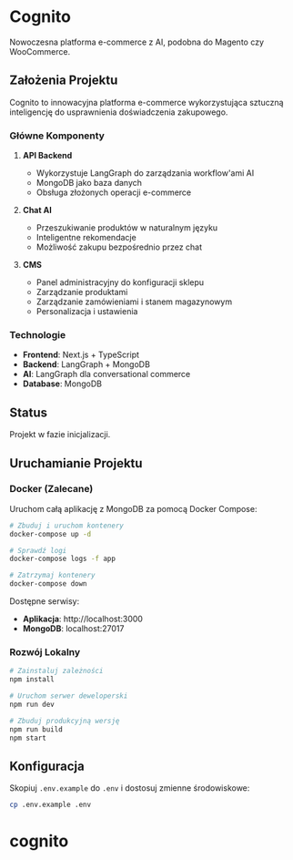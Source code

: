 # Cognito

Nowoczesna platforma e-commerce z AI, podobna do Magento czy WooCommerce.

## Założenia Projektu

Cognito to innowacyjna platforma e-commerce wykorzystująca sztuczną inteligencję do usprawnienia doświadczenia zakupowego.

### Główne Komponenty

1. **API Backend**
   - Wykorzystuje LangGraph do zarządzania workflow'ami AI
   - MongoDB jako baza danych
   - Obsługa złożonych operacji e-commerce

2. **Chat AI**
   - Przeszukiwanie produktów w naturalnym języku
   - Inteligentne rekomendacje
   - Możliwość zakupu bezpośrednio przez chat

3. **CMS**
   - Panel administracyjny do konfiguracji sklepu
   - Zarządzanie produktami
   - Zarządzanie zamówieniami i stanem magazynowym
   - Personalizacja i ustawienia

### Technologie

- **Frontend**: Next.js + TypeScript
- **Backend**: LangGraph + MongoDB
- **AI**: LangGraph dla conversational commerce
- **Database**: MongoDB

## Status

Projekt w fazie inicjalizacji.

## Uruchamianie Projektu

### Docker (Zalecane)

Uruchom całą aplikację z MongoDB za pomocą Docker Compose:

```bash
# Zbuduj i uruchom kontenery
docker-compose up -d

# Sprawdź logi
docker-compose logs -f app

# Zatrzymaj kontenery
docker-compose down
```

Dostępne serwisy:
- **Aplikacja**: http://localhost:3000
- **MongoDB**: localhost:27017

### Rozwój Lokalny

```bash
# Zainstaluj zależności
npm install

# Uruchom serwer deweloperski
npm run dev

# Zbuduj produkcyjną wersję
npm run build
npm start
```

## Konfiguracja

Skopiuj `.env.example` do `.env` i dostosuj zmienne środowiskowe:

```bash
cp .env.example .env
```
# cognito

